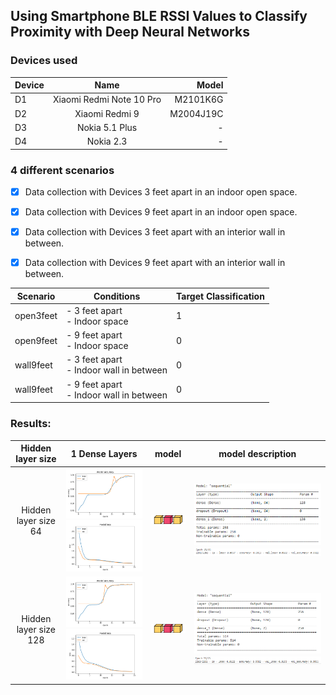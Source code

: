 ## Using Smartphone BLE RSSI Values to Classify Proximity with Deep Neural Networks

### Devices used

| Device      | Name                      | Model         |
| :---        |           :----:          |          ---: |
| D1          | Xiaomi Redmi Note 10 Pro  |  M2101K6G     |
| D2          | Xiaomi Redmi 9            | M2004J19C     |
| D3          | Nokia 5.1 Plus            | -     |
| D4          |  Nokia 2.3                | -     |

### 4 different scenarios
- [x] Data collection with Devices 3 feet apart in an indoor open space.
- [x] Data collection with Devices 9 feet apart in an indoor open space.
- [x] Data collection with Devices 3 feet apart with an interior wall in between.
- [x] Data collection with Devices 9 feet apart with an interior wall in between.


| Scenario  | Conditions                    | Target Classification |
|-----------|-------------------------------|--------|
| open3feet | - 3 feet apart <br> - Indoor space |    1   |
| open9feet | - 9 feet apart <br> - Indoor space  |    0   |
| wall9feet | - 3 feet apart <br> - Indoor wall in between  |    0   |
| wall9feet | - 9 feet apart <br> - Indoor wall in between  |    0   |

### Results:

| Hidden layer size   | 1 Dense Layers      | model     | model description     |
|:---------------------:|:---------------------:| :------:|  :------:|
| Hidden layer size 64| ![](plots/accuracy_1denselayers_hiddenlayersize64.png) <br> ![](plots/loss_1denselayers_hiddenlayersize64.png) | ![](visualkeras/1denselayers_hiddenlayersize64.png)|![](model_details/1denselayers_hiddenlayersize64_dropout_25.PNG)<br> ![](model_details/1denselayers_hiddenlayersize64_dropout_25_epoch.PNG)|
| Hidden layer size 128| ![](plots/accuracy_1denselayers_hiddenlayersize128.png) <br> ![](plots/loss_1denselayers_hiddenlayersize128.png) | ![](visualkeras/1denselayers_hiddenlayersize128.png)|![](model_details/1denselayers_hiddenlayersize128.PNG) <br> ![](model_details/1denselayers_hiddenlayersize128_epoch.PNG)|




